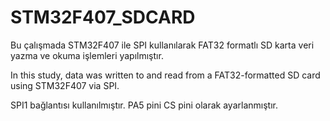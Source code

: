 # STM32F407_SDCARD
Bu çalışmada STM32F407 ile SPI kullanılarak FAT32 formatlı SD karta veri yazma ve okuma işlemleri yapılmıştır.

In this study, data was written to and read from a FAT32-formatted SD card using STM32F407 via SPI.


SPI1 bağlantısı kullanılmıştır. PA5 pini CS pini olarak ayarlanmıştır.
